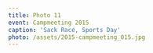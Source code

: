 ```yaml
---
title: Photo 11
event: Campmeeting 2015
caption: 'Sack Race, Sports Day'
photo: /assets/2015-campmeeting_015.jpg
---
```


